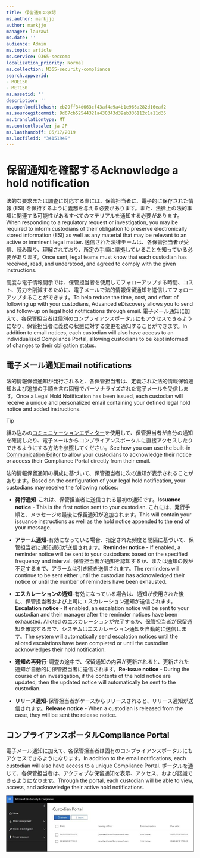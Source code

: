 ```yaml
---
title: 保留通知の承認
ms.author: markjjo
author: markjjo
manager: laurawi
ms.date: ''
audience: Admin
ms.topic: article
ms.service: O365-seccomp
localization_priority: Normal
ms.collection: M365-security-compliance
search.appverid:
- MOE150
- MET150
ms.assetid: ''
description: ''
ms.openlocfilehash: eb29ff34d663cf43af4a9a4b1e966a282d16eaf2
ms.sourcegitcommit: 9d67cb52544321a430343d39eb336112c1a11d35
ms.translationtype: MT
ms.contentlocale: ja-JP
ms.lasthandoff: 05/17/2019
ms.locfileid: "34151949"
---
```

# <a name="acknowledge-a-hold-notification"></a><span data-ttu-id="dae5b-102">保留通知を確認する</span><span class="sxs-lookup"><span data-stu-id="dae5b-102">Acknowledge a hold notification</span></span> 
<span data-ttu-id="dae5b-103">法的な要求または調査に対応する際には、保管担当者に、電子的に保存された情報 (ESI) を保持するように義務を与える必要があります。また、法律上の法的事項に関連する可能性があるすべてのマテリアルを通知する必要があります。</span><span class="sxs-lookup"><span data-stu-id="dae5b-103">When responding to a regulatory request or investigation, you may be required to  inform custodians of their obligation to preserve electronically stored information (ESI) as well as any material that may be relevant to an active or imminent legal matter.</span></span> <span data-ttu-id="dae5b-104">送信された法律チームは、各保管担当者が受信、読み取り、理解されており、所定の手順に準拠していることを知っている必要があります。</span><span class="sxs-lookup"><span data-stu-id="dae5b-104">Once sent, legal teams must know that each custodian has received, read, and understood, and agreed to comply with the given instructions.</span></span>

<span data-ttu-id="dae5b-105">高度な電子情報開示では、保管担当者を使用してフォローアップする時間、コスト、労力を削減するために、電子メールで法的情報保留通知を送信してフォローアップすることができます。</span><span class="sxs-lookup"><span data-stu-id="dae5b-105">To help reduce the time, cost, and effort of following up with your custodians,  Advanced eDiscovery allows you to send and follow-up on legal hold notifications through email.</span></span> <span data-ttu-id="dae5b-106">電子メール通知に加えて、各保管担当者は個別のコンプライアンスポータルにもアクセスできるようになり、保管担当者に義務の状態に対する変更を通知することができます。</span><span class="sxs-lookup"><span data-stu-id="dae5b-106">In addition to email notices, each custodian will also have access to an individualized Compliance Portal, allowing custodians to be kept informed of changes to their obligation status.</span></span>

## <a name="email-notifications"></a><span data-ttu-id="dae5b-107">電子メール通知</span><span class="sxs-lookup"><span data-stu-id="dae5b-107">Email notifications</span></span>
<span data-ttu-id="dae5b-108">法的情報保留通知が発行されると、各保管担当者は、定義された法的情報保留通知および追加の手順を含む固有でパーソナライズされた電子メールを受信します。</span><span class="sxs-lookup"><span data-stu-id="dae5b-108">Once a Legal Hold Notification has been issued, each custodian will receive a unique and personalized email containing your defined legal hold notice and added instructions.</span></span> 

> [!Tip] 
> <span data-ttu-id="dae5b-109">組み込みの[コミュニケーションエディター](using-communications-editor.md)を使用して、保管担当者が自分の通知を確認したり、電子メールからコンプライアンスポータルに直接アクセスしたりできるようにする方法を参照してください。</span><span class="sxs-lookup"><span data-stu-id="dae5b-109">See how you can use the built-in  [Communication Editor](using-communications-editor.md) to allow your custodians to acknowledge their notice or access their Compliance Portal directly from their email.</span></span>

<span data-ttu-id="dae5b-110">法的情報保留通知の構成に基づいて、保管担当者に次の通知が表示されることがあります。</span><span class="sxs-lookup"><span data-stu-id="dae5b-110">Based on the configuration of your legal hold notification, your custodians may receive the following notices:</span></span> 

- <span data-ttu-id="dae5b-111">**発行通知**-これは、保管担当者に送信される最初の通知です。</span><span class="sxs-lookup"><span data-stu-id="dae5b-111">**Issuance notice** - This is the first notice sent to your custodian.</span></span> <span data-ttu-id="dae5b-112">これには、発行手順と、メッセージの最後に保留通知が追加されます。</span><span class="sxs-lookup"><span data-stu-id="dae5b-112">This will contain your issuance instructions as well as the hold notice appended to the end of your message.</span></span>

- <span data-ttu-id="dae5b-113">**アラーム通知**-有効になっている場合、指定された頻度と間隔に基づいて、保管担当者に通知通知が送信されます。</span><span class="sxs-lookup"><span data-stu-id="dae5b-113">**Reminder notice** - If enabled, a reminder notice will be sent to your custodians based on the specified frequency and interval.</span></span> <span data-ttu-id="dae5b-114">保管担当者が通知を認知するか、または通知の数が不足するまで、アラームは引き続き送信されます。</span><span class="sxs-lookup"><span data-stu-id="dae5b-114">The reminders will continue to be sent either until the custodian has acknowledged their notice or until the number of reminders have been exhausted.</span></span>

- <span data-ttu-id="dae5b-115">**エスカレーションの通知**-有効になっている場合は、通知が使用された後に、保管担当者および上司にエスカレーション通知が送信されます。</span><span class="sxs-lookup"><span data-stu-id="dae5b-115">**Escalation notice** - If enabled, an escalation notice will be sent to your custodian and their manager after the reminder notices have been exhausted.</span></span> <span data-ttu-id="dae5b-116">Alloted のエスカレーションが完了するか、保管担当者が保留通知を確認するまで、システムはエスカレーション通知を自動的に送信します。</span><span class="sxs-lookup"><span data-stu-id="dae5b-116">The system will automatically send escalation notices until the alloted escalations have been completed or until the custodian acknowledges their hold notification.</span></span>

- <span data-ttu-id="dae5b-117">**通知の再発行**-調査の途中で、保留通知の内容が更新されると、更新された通知が自動的に保管担当者に送信されます。</span><span class="sxs-lookup"><span data-stu-id="dae5b-117">**Re-issue notice** - During the course of an investigation, if the contents of the hold notice are updated, then the updated notice will automatically be sent to the custodian.</span></span>

- <span data-ttu-id="dae5b-118">**リリース通知**-保管担当者がケースからリリースされると、リリース通知が送信されます。</span><span class="sxs-lookup"><span data-stu-id="dae5b-118">**Release notice** - When a custodian is released from the case, they will be sent the release notice.</span></span> 

## <a name="compliance-portal"></a><span data-ttu-id="dae5b-119">コンプライアンスポータル</span><span class="sxs-lookup"><span data-stu-id="dae5b-119">Compliance Portal</span></span>
<span data-ttu-id="dae5b-120">電子メール通知に加えて、各保管担当者は固有のコンプライアンスポータルにもアクセスできるようになります。</span><span class="sxs-lookup"><span data-stu-id="dae5b-120">In addition to the email notifications, each custodian will also have access to a unique Compliance Portal.</span></span> <span data-ttu-id="dae5b-121">ポータルを通じて、各保管担当者は、アクティブな保留通知を表示、アクセス、および認識できるようになります。</span><span class="sxs-lookup"><span data-stu-id="dae5b-121">Through the portal, each custodian will be able to view, access, and acknowledge their active hold notifications.</span></span>

![保管担当者のコンプライアンスポータル](../media/CustodianPortal.jpg)
